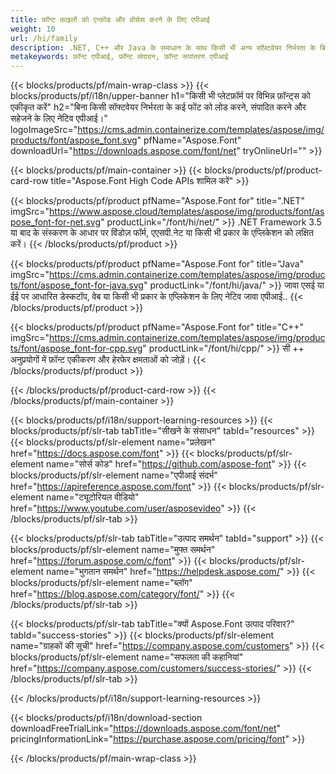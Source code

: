 ```yaml
---
title: फ़ॉन्ट फ़ाइलों को एन्कोड और प्रोसेस करने के लिए एपीआई
weight: 10
url: /hi/family
description: .NET, C++ और Java के समाधान के साथ किसी भी अन्य सॉफ़्टवेयर निर्भरता के बिना किसी भी प्लेटफ़ॉर्म पर विभिन्न फ़ॉन्ट स्वरूपों को लोड, संपादित, कनवर्ट और सहेजना
metakeywords: फ़ॉन्ट एपीआई, फ़ॉन्ट संपादन, फ़ॉन्ट रूपांतरण एपीआई
---
```


{{< blocks/products/pf/main-wrap-class >}}
{{< blocks/products/pf/i18n/upper-banner h1="किसी भी प्लेटफ़ॉर्म पर विभिन्न फ़ॉन्ट्स को एकीकृत करें" h2="बिना किसी सॉफ्टवेयर निर्भरता के कई फोंट को लोड करने, संपादित करने और सहेजने के लिए नेटिव एपीआई।" logoImageSrc="https://cms.admin.containerize.com/templates/aspose/img/products/font/aspose_font.svg" pfName="Aspose.Font" downloadUrl="https://downloads.aspose.com/font/net" tryOnlineUrl="" >}}

{{< blocks/products/pf/main-container >}}
{{< blocks/products/pf/product-card-row title="Aspose.Font High Code APIs शामिल करें" >}}

{{< blocks/products/pf/product pfName="Aspose.Font for" title=".NET" imgSrc="https://www.aspose.cloud/templates/aspose/img/products/font/aspose_font-for-net.svg" productLink="/font/hi/net/" >}}
.NET Framework 3.5 या बाद के संस्करण के आधार पर विंडोज़ फॉर्म, एएसपी.नेट या किसी भी प्रकार के एप्लिकेशन को लक्षित करें।
{{< /blocks/products/pf/product >}}

{{< blocks/products/pf/product pfName="Aspose.Font for" title="Java" imgSrc="https://cms.admin.containerize.com/templates/aspose/img/products/font/aspose_font-for-java.svg" productLink="/font/hi/java/" >}}
जावा एसई या ईई पर आधारित डेस्कटॉप, वेब या किसी भी प्रकार के एप्लिकेशन के लिए नेटिव जावा एपीआई..
{{< /blocks/products/pf/product >}}

{{< blocks/products/pf/product pfName="Aspose.Font for" title="C++" imgSrc="https://cms.admin.containerize.com/templates/aspose/img/products/font/aspose_font-for-cpp.svg" productLink="/font/hi/cpp/" >}}
सी ++ अनुप्रयोगों में फ़ॉन्ट एकीकरण और हेरफेर क्षमताओं को जोड़ें।
{{< /blocks/products/pf/product >}}

{{< /blocks/products/pf/product-card-row >}}
{{< /blocks/products/pf/main-container >}}

{{< blocks/products/pf/i18n/support-learning-resources >}}
{{< blocks/products/pf/slr-tab tabTitle="सीखने के संसाधन" tabId="resources" >}}
{{< blocks/products/pf/slr-element name="प्रलेखन" href="https://docs.aspose.com/font" >}}
{{< blocks/products/pf/slr-element name="सोर्स कोड" href="https://github.com/aspose-font" >}}
{{< blocks/products/pf/slr-element name="एपीआई संदर्भ" href="https://apireference.aspose.com/font" >}}
{{< blocks/products/pf/slr-element name="ट्यूटोरियल वीडियो" href="https://www.youtube.com/user/asposevideo" >}}
{{< /blocks/products/pf/slr-tab >}}

{{< blocks/products/pf/slr-tab tabTitle="उत्पाद समर्थन" tabId="support" >}}
{{< blocks/products/pf/slr-element name="मुफ्त समर्थन" href="https://forum.aspose.com/c/font" >}}
{{< blocks/products/pf/slr-element name="भुगतान समर्थन" href="https://helpdesk.aspose.com/" >}}
{{< blocks/products/pf/slr-element name="ब्लॉग" href="https://blog.aspose.com/category/font/" >}}
{{< /blocks/products/pf/slr-tab >}}

{{< blocks/products/pf/slr-tab tabTitle="क्यों Aspose.Font उत्पाद परिवार?" tabId="success-stories" >}}
{{< blocks/products/pf/slr-element name="ग्राहकों की सूची" href="https://company.aspose.com/customers" >}}
{{< blocks/products/pf/slr-element name="सफलता की कहानियां" href="https://company.aspose.com/customers/success-stories/" >}}
{{< /blocks/products/pf/slr-tab >}}

{{< /blocks/products/pf/i18n/support-learning-resources >}}

{{< blocks/products/pf/i18n/download-section downloadFreeTrialLink="https://downloads.aspose.com/font/net" pricingInformationLink="https://purchase.aspose.com/pricing/font" >}}

{{< /blocks/products/pf/main-wrap-class >}}